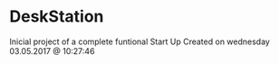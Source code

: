 # DeskStation
Inicial project of a complete funtional Start Up 
Created on wednesday 03.05.2017 @ 10:27:46
